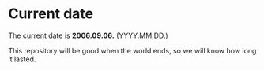 # Current date

The current date is **2006.09.06.** (YYYY.MM.DD.)

This repository will be good when the world ends, so we will know how long it lasted.